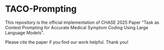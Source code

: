 # TACO-Prompting

This repository is the official implementation of CHASE 2025 Paper "Task as Context Prompting for Accurate Medical Symptom Coding Using Large Language Models".

Please cite the paper if you find our work helpful. Thank you!
